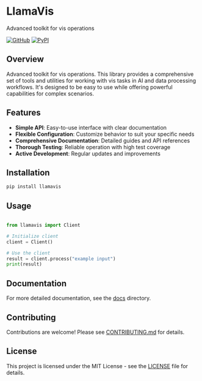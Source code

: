 # LlamaVis

Advanced toolkit for vis operations

[![GitHub](https://img.shields.io/github/license/llamasearchai/llamavis)](https://github.com/llamasearchai/llamavis/blob/main/LICENSE)
[![PyPI](https://img.shields.io/pypi/v/llamavis.svg)](https://pypi.org/project/llamavis/)

## Overview


Advanced toolkit for vis operations. This library provides a comprehensive set of tools and utilities for
working with vis tasks in AI and data processing workflows.
It's designed to be easy to use while offering powerful capabilities for complex scenarios.


## Features


- **Simple API**: Easy-to-use interface with clear documentation
- **Flexible Configuration**: Customize behavior to suit your specific needs
- **Comprehensive Documentation**: Detailed guides and API references
- **Thorough Testing**: Reliable operation with high test coverage
- **Active Development**: Regular updates and improvements


## Installation

```bash
pip install llamavis
```

## Usage

```python

from llamavis import Client

# Initialize client
client = Client()

# Use the client
result = client.process("example input")
print(result)

```

## Documentation

For more detailed documentation, see the [docs](docs/) directory.

## Contributing

Contributions are welcome! Please see [CONTRIBUTING.md](CONTRIBUTING.md) for details.

## License

This project is licensed under the MIT License - see the [LICENSE](LICENSE) file for details.

